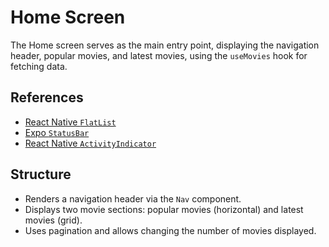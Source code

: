 # Home Screen

The Home screen serves as the main entry point, displaying the navigation header, popular movies, and latest movies, using the `useMovies` hook for fetching data.

## References

* [React Native `FlatList`](https://reactnative.dev/docs/flatlist)
* [Expo `StatusBar`](https://docs.expo.dev/versions/latest/sdk/status-bar/)
* [React Native `ActivityIndicator`](https://reactnative.dev/docs/activityindicator)

## Structure

* Renders a navigation header via the `Nav` component.
* Displays two movie sections: popular movies (horizontal) and latest movies (grid).
* Uses pagination and allows changing the number of movies displayed.